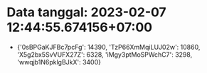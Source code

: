 # Data tanggal: 2023-02-07 12:44:55.674156+07:00

* {'0sBPGaKJFBc7pcFg': 14390, 'TzP66XmMqiLUJ02w': 10860, 'X5g2bx5SvVUFX27Z': 6328, 'iMgy3ptMoSPWchC7': 3298, 'wwqjb1N6pklgBJkX': 3400}
